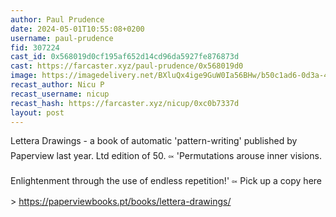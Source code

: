 ```yaml
---
author: Paul Prudence
date: 2024-05-01T10:55:08+0200
username: paul-prudence
fid: 307224
cast_id: 0x568019d0cf195af652d14cd96da5927fe876873d
cast: https://farcaster.xyz/paul-prudence/0x568019d0
image: https://imagedelivery.net/BXluQx4ige9GuW0Ia56BHw/b50c1ad6-0d3a-4e42-3c55-404fa81cc200/original
recast_author: Nicu P
recast_username: nicup
recast_hash: https://farcaster.xyz/nicup/0xc0b7337d
layout: post
---
```


Lettera Drawings - a book of automatic 'pattern-writing' published by Paperview last year. Ltd edition of 50.
༟
'Permutations arouse inner visions. Enlightenment through the use of endless repetition!'
༟
Pick up a copy here > https://paperviewbooks.pt/books/lettera-drawings/

<img src='https://imagedelivery.net/BXluQx4ige9GuW0Ia56BHw/b50c1ad6-0d3a-4e42-3c55-404fa81cc200/original' alt='' referrerpolicy='no-referrer'/>
